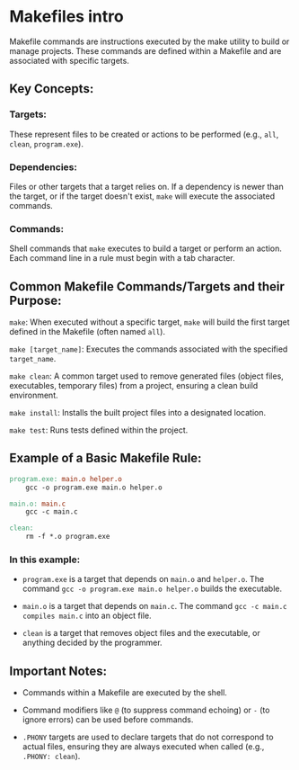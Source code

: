 # Makefiles intro
Makefile commands are instructions executed by the make utility to build or manage projects. These commands are defined within a Makefile and are associated with specific targets.

## Key Concepts:

### Targets:
These represent files to be created or actions to be performed (e.g., `all`, `clean`, `program.exe`).
### Dependencies:
Files or other targets that a target relies on. If a dependency is newer than the target, or if the target doesn't exist, `make` will execute the associated commands.
### Commands:
Shell commands that `make` executes to build a target or perform an action. Each command line in a rule must begin with a tab character. 

## Common Makefile Commands/Targets and their Purpose:
`make`: When executed without a specific target, `make` will build the first target defined in the Makefile (often named `all`).

`make [target_name]`: Executes the commands associated with the specified `target_name`.

`make clean`: A common target used to remove generated files (object files, executables, temporary files) from a project, ensuring a clean build environment.

`make install`: Installs the built project files into a designated location.

`make test`: Runs tests defined within the project.

## Example of a Basic Makefile Rule:
```makefile
program.exe: main.o helper.o
	gcc -o program.exe main.o helper.o

main.o: main.c
	gcc -c main.c

clean:
	rm -f *.o program.exe
```

### In this example:
* `program.exe` is a target that depends on `main.o` and `helper.o`. The command `gcc -o program.exe main.o helper.o` builds the executable. 
* `main.o` is a target that depends on `main.c`. The command `gcc -c main.c compiles main.c` into an object file.

* `clean` is a target that removes object files and the executable, or anything decided by the programmer.

## Important Notes:
* Commands within a Makefile are executed by the shell.

* Command modifiers like `@` (to suppress command echoing) or `-` (to ignore errors) can be used before commands.

* `.PHONY` targets are used to declare targets that do not correspond to actual files, ensuring they are always executed when called (e.g., `.PHONY: clean`).